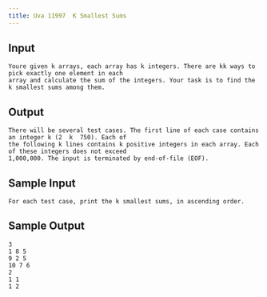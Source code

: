 ```yaml
---
title: Uva 11997  K Smallest Sums
---
```



## Input

```text
Youre given k arrays, each array has k integers. There are kk ways to pick exactly one element in each
array and calculate the sum of the integers. Your task is to find the k smallest sums among them.
```

## Output

```text
There will be several test cases. The first line of each case contains an integer k (2  k  750). Each of
the following k lines contains k positive integers in each array. Each of these integers does not exceed
1,000,000. The input is terminated by end-of-file (EOF).

```

## Sample Input

```text
For each test case, print the k smallest sums, in ascending order.

```

## Sample Output

```text
3
1 8 5
9 2 5
10 7 6
2
1 1
1 2

```
